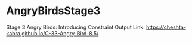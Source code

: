 # AngryBirdsStage3
Stage 3 Angry Birds: Introducing Constraint
Output Link: https://cheshta-kabra.github.io/C-33-Angry-Bird-8.5/
